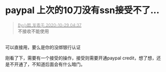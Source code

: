 # paypal 上次的10刀没有ssn接受不了...


<div class="quote"><blockquote><font size="2"><a href="https://www.hostloc.com/forum.php?mod=redirect&amp;goto=findpost&amp;pid=9367269&amp;ptid=759501" target="_blank"><font color="#999999">By小酷 发表于 2020-10-29 04:37</font></a></font><br />
不接收不能使用</blockquote></div><br />
可以直接用，要么是你的没绑银行认证

刚看了下，需要有一个接受的操作，接受则需要开通paypal credit，想了想，还是不开通了，不知道后面会有什么暗门。
